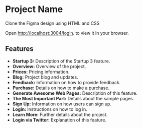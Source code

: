 # Project Name

Clone the Figma design using HTML and CSS

Open [http://localhost:3004/login](http://localhost:3004/login). to view it in your browser.


## Features
- **Startup 3:** Description of the Startup 3 feature.
- **Overview:** Overview of the project.
- **Prices:** Pricing information.
- **Blog:** Project blog and updates.
- **Feedback:** Information on how to provide feedback.
- **Purchase:** Details on how to make a purchase.
- **Generate Awesome Web Pages:** Description of this feature.
- **The Most Important Part:** Details about the sample pages.
- **Sign Up:** Information on how users can sign up.
- **Login:** Instructions on how to log in.
- **Learn More:** Further details about the project.
- **Login via Twitter:** Explanation of this feature.

